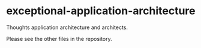 # exceptional-application-architecture
Thoughts application architecture and architects.  

Please see the other files in the repository.
